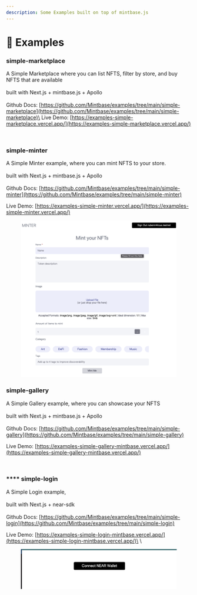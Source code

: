 ```yaml
---
description: Some Examples built on top of mintbase.js
---
```


# 📄 Examples

### **simple-marketplace**

A Simple Marketplace where you can list NFTS, filter by store, and buy NFTS that are available\
\
built with Next.js + mintbase.js + Apollo\
\
Github Docs: [https://github.com/Mintbase/examples/tree/main/simple-marketplace](https://github.com/Mintbase/examples/tree/main/simple-marketplace)\
Live Demo: [https://examples-simple-marketplace.vercel.app/](https://examples-simple-marketplace.vercel.app/)

<figure><img src="../.gitbook/assets/Screen Shot 2022-09-09 at 16.13.06.png" alt=""><figcaption></figcaption></figure>

### **simple-minter**

A Simple Minter example, where you can mint NFTS to your store.\
\
built with Next.js + mintbase.js + Apollo\
\
Github Docs: [https://github.com/Mintbase/examples/tree/main/simple-minter](https://github.com/Mintbase/examples/tree/main/simple-minter)

Live Demo: [https://examples-simple-minter.vercel.app/](https://examples-simple-minter.vercel.app/)

<figure><img src="../.gitbook/assets/Screen Shot 2022-09-09 at 16.15.58.png" alt=""><figcaption></figcaption></figure>

### **simple-gallery**

A Simple Gallery example, where you can showcase your NFTS\
\
built with Next.js + mintbase.js + Apollo\
\
Github Docs: [https://github.com/Mintbase/examples/tree/main/simple-gallery](https://github.com/Mintbase/examples/tree/main/simple-gallery)

Live Demo: [https://examples-simple-gallery-mintbase.vercel.app/](https://examples-simple-gallery-mintbase.vercel.app/)

<figure><img src="../.gitbook/assets/Screen Shot 2022-09-09 at 16.40.16.png" alt=""><figcaption></figcaption></figure>

### **** **simple-login**

A Simple Login example, \
\
built with Next.js + near-sdk\
\
Github Docs: [https://github.com/Mintbase/examples/tree/main/simple-login](https://github.com/Mintbase/examples/tree/main/simple-login)

Live Demo: [https://examples-simple-login-mintbase.vercel.app/](https://examples-simple-login-mintbase.vercel.app/)\
\


<figure><img src="../.gitbook/assets/Screen Shot 2022-09-09 at 16.54.24.png" alt=""><figcaption></figcaption></figure>
